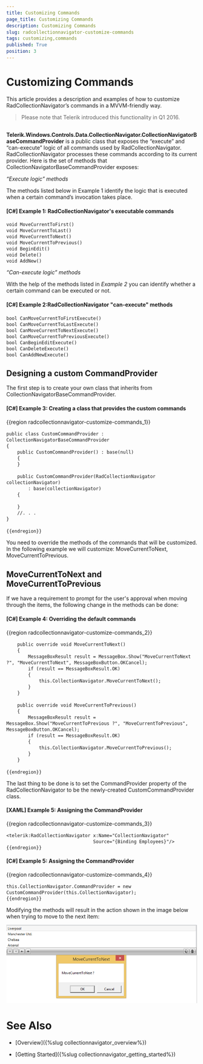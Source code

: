 ```yaml
---
title: Customizing Commands
page_title: Customizing Commands
description: Customizing Commands
slug: radcollectionnavigator-customize-commands
tags: customizing,commands
published: True
position: 3
---
```


# Customizing Commands



This article provides a description and examples of how to customize RadCollectionNavigator’s commands in a MVVM-friendly way. 

>Please note that Telerik introduced this functionality in Q1 2016.

## 

__Telerik.Windows.Controls.Data.CollectionNavigator.CollectionNavigatorBaseCommandProvider__ is a public class that exposes the “execute” and “can-execute” logic of all commands used by RadCollectionNavigator. RadCollectionNavigator processes these commands according to its current provider. Here is the set of methods that CollectionNavigatorBaseCommandProvider exposes:

*“Execute logic” methods*

The methods listed below in Example 1 identify the logic that is executed when a certain command’s invocation takes place.

#### __[C#] Example 1: RadCollectionNavigator's executable commands__  

	void MoveCurrentToFirst()
	void MoveCurrentToLast()
	void MoveCurrentToNext()
	void MoveCurrentToPrevious()
	void BeginEdit()
	void Delete()
	void AddNew()
	
*“Can-execute logic” methods*

With the help of the methods listed in *Example 2* you can identify whether a certain command can be executed or not.

#### __[C#] Example 2:RadCollectionNavigator "can-execute" methods__ 

	bool CanMoveCurrentToFirstExecute()
	bool CanMoveCurrentToLastExecute()
	bool CanMoveCurrentToNextExecute()
	bool CanMoveCurrentToPreviousExecute()
	bool CanBeginEditExecute()
	bool CanDeleteExecute()
	bool CanAddNewExecute()


## Designing a custom CommandProvider

The first step is to create your own class that inherits from CollectionNavigatorBaseCommandProvider.

#### __[C#] Example 3: Creating a class that provides the custom commands__

{{region radcollectionnavigator-customize-commands_1}}

	public class CustomCommandProvider : CollectionNavigatorBaseCommandProvider
	{
		public CustomCommandProvider() : base(null)
		{
		}
	 
		public CustomCommandProvider(RadCollectionNavigator collectionNavigator)
            : base(collectionNavigator)
        {
            
        }
		//. . .
	}
	
	{{endregion}}



You need to override the methods of the commands that will be customized. In the following example we will customize: MoveCurrentToNext, MoveCurrentToPrevious.

## MoveCurrentToNext and MoveCurrentToPrevious

If we have a requirement to prompt for the user's approval when moving through the items, the following change in the methods can be done:

#### __[C#] Example 4: Overriding the default commands__ 

{{region radcollectionnavigator-customize-commands_2}}

		public override void MoveCurrentToNext()
		{
			MessageBoxResult result = MessageBox.Show("MoveCurrentToNext ?", "MoveCurrentToNext", MessageBoxButton.OKCancel);
			if (result == MessageBoxResult.OK)
			{
				this.CollectionNavigator.MoveCurrentToNext();
			}
		}

		public override void MoveCurrentToPrevious()
		{
			MessageBoxResult result = MessageBox.Show("MoveCurrentToPrevious ?", "MoveCurrentToPrevious", MessageBoxButton.OKCancel);
			if (result == MessageBoxResult.OK)
			{
				this.CollectionNavigator.MoveCurrentToPrevious();
			}
		}
	
	{{endregion}}

The last thing to be done is to set the CommandProvider property of the RadCollectionNavigator to be the newly-created CustomCommandProvider class.
        

#### __[XAML] Example 5: Assigning the CommandProvider__ 

{{region radcollectionnavigator-customize-commands_3}}

	
	<telerik:RadCollectionNavigator x:Name="CollectionNavigator"
	                     			Source="{Binding Employees}"/>
	{{endregion}}



#### __[C#] Example 5: Assigning the CommandProvider__ 

{{region radcollectionnavigator-customize-commands_4}}

	this.CollectionNavigator.CommandProvider = new CustomCommandProvider(this.CollectionNavigator);
	{{endregion}}


Modifying the methods will result in the action shown in the image below when trying to move to the next item:

![collectionnavigator 03](../images/collectionnavigator_03.png)

# See Also

* [Overview]({%slug collectionnavigator_overview%})

* [Getting Started]({%slug collectionnavigator_getting_started%})
